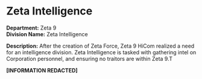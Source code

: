 # Zeta Intelligence

**Department:** Zeta 9  
**Division Name:** Zeta Intelligence

**Description:** After the creation of Zeta Force, Zeta 9 HiCom realized a need for an intelligence division. Zeta Intelligence is tasked with gathering intel on Corporation personnel, and ensuring no traitors are within Zeta 9.T

**[INFORMATION REDACTED]**